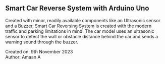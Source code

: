 ## Smart Car Reverse System with Arduino Uno

Created with minor, readily available components like an Ultrasonic sensor and a Buzzer, Smart Car Reversing System is created with the modern traffic and parking limitations in mind. The car model uses an ultrasonic sensor to detect the wall or obstacle distance behind the car and sends a warning sound through the buzzer.

Created on: 9th November 2023 <br>
Author: Amaan A<br>